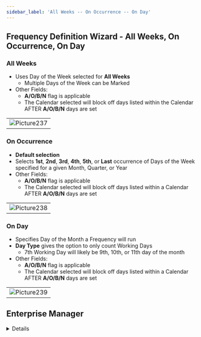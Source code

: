 ```yaml
---
sidebar_label: 'All Weeks -- On Occurrence -- On Day'
---
```


## Frequency Definition Wizard - All Weeks, On Occurrence, On Day

### All Weeks

* Uses Day of the Week selected for **All Weeks**
  * Multiple Days of the Week can be Marked
* Other Fields:
  * **A/O/B/N** flag is applicable
  * The Calendar selected will block off days listed within the Calendar AFTER **A/O/B/N** days are set

||
|---|
|![Picture237](../static/imgbasic/SM_Frequency_AllWeeks.png)|

### On Occurrence

* **Default selection**
* Selects **1st**, **2nd**, **3rd**, **4th**, **5th**, or **Last** occurrence of Days of the Week specified for a given Month, Quarter, or Year
* Other Fields:
  * **A/O/B/N** flag is applicable
  * The Calendar selected will block off days listed within a Calendar AFTER **A/O/B/N** days are set

||
|---|
|![Picture238](../static/imgbasic/SM_Frequency_OnOccurrence.png)|

### On Day

* Specifies Day of the Month a Frequency will run
* **Day Type** gives the option to only count Working Days
  * 7th Working Day will likely be 9th, 10th, or 11th day of the month
* Other Fields:
  * **A/O/B/N** flag is applicable
  * The Calendar selected will block off days listed within a Calendar AFTER **A/O/B/N** days are set

||
|---|
|![Picture239](../static/imgbasic/SM_Frequency_OnDay.png)|


## Enterprise Manager

<details>

#### Frequency Definition Wizard - All Weeks, On Occurrence, On Day

#### All Weeks

* Uses Day of the Week selected for **All Weeks**
  * Multiple Days of the Week can be Marked
* Other Fields:
  * **A/O/B/N** flag is applicable
  * The Calendar selected will block off days listed within the Calendar AFTER **A/O/B/N** days are set

||
|---|
|![Picture237](../static/imgbasic/237.png)|

#### On Occurrence

* **Default selection**
* Selects **1st**, **2nd**, **3rd**, **4th**, **5th**, or **Last** occurrence of Days of the Week specified for a given Month, Quarter, or Year
* Other Fields:
  * **A/O/B/N** flag is applicable
  * The Calendar selected will block off days listed within a Calendar AFTER **A/O/B/N** days are set

||
|---|
|![Picture238](../static/imgbasic/238.png)|

#### On Day

* Specifies Day of the Month a Frequency will run
* **Day Type** gives the option to only count Working Days
  * 7th Working Day will likely be 9th, 10th, or 11th day of the month
* Other Fields:
  * **A/O/B/N** flag is applicable
  * The Calendar selected will block off days listed within a Calendar AFTER **A/O/B/N** days are set

||
|---|
|![Picture239](../static/imgbasic/239.png)|


</details>